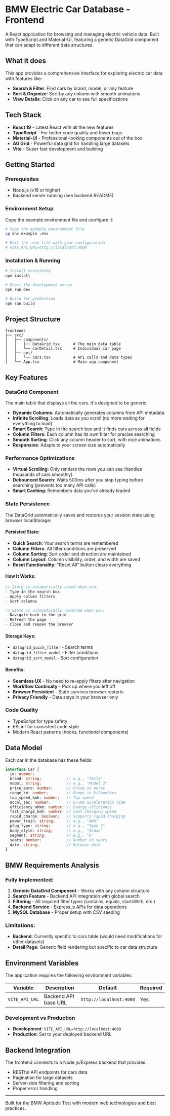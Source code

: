 # BMW Electric Car Database - Frontend

A React application for browsing and managing electric vehicle data. Built with TypeScript and Material-UI, featuring a generic DataGrid component that can adapt to different data structures.

## What it does

This app provides a comprehensive interface for exploring electric car data with features like:
- **Search & Filter**: Find cars by brand, model, or any feature
- **Sort & Organize**: Sort by any column with smooth animations
- **View Details**: Click on any car to see full specifications

## Tech Stack

- **React 19** - Latest React with all the new features
- **TypeScript** - For better code quality and fewer bugs
- **Material-UI** - Professional-looking components out of the box
- **AG Grid** - Powerful data grid for handling large datasets
- **Vite** - Super fast development and building

## Getting Started

### Prerequisites
- Node.js (v18 or higher)
- Backend server running (see backend README)

### Environment Setup
Copy the example environment file and configure it:
```bash
# Copy the example environment file
cp env.example .env

# Edit the .env file with your configuration
# VITE_API_URL=http://localhost:4000
```

### Installation & Running
```bash
# Install everything
npm install

# Start the development server
npm run dev

# Build for production
npm run build
```

## Project Structure

```
frontend/
├── src/
│   ├── components/
│   │   ├── DataGrid.tsx      # The main data table
│   │   └── CarDetail.tsx     # Individual car page
│   ├── api/
│   │   └── cars.tsx          # API calls and data types
│   └── App.tsx               # Main app component
```

## Key Features

### DataGrid Component
The main table that displays all the cars. It's designed to be generic:
- **Dynamic Columns**: Automatically generates columns from API metadata
- **Infinite Scrolling**: Loads data as you scroll (no more waiting for everything to load)
- **Smart Search**: Type in the search box and it finds cars across all fields
- **Column Filters**: Each column has its own filter for precise searching
- **Smooth Sorting**: Click any column header to sort, with nice animations
- **Responsive**: Adapts to your screen size automatically

### Performance Optimizations
- **Virtual Scrolling**: Only renders the rows you can see (handles thousands of cars smoothly)
- **Debounced Search**: Waits 500ms after you stop typing before searching (prevents too many API calls)
- **Smart Caching**: Remembers data you've already loaded

### State Persistence
The DataGrid automatically saves and restores your session state using browser localStorage:

#### **Persisted State:**
- **Quick Search**: Your search terms are remembered
- **Column Filters**: All filter conditions are preserved
- **Column Sorting**: Sort order and direction are maintained
- **Column Layout**: Column visibility, order, and width are saved
- **Reset Functionality**: "Reset All" button clears everything

#### **How It Works:**
```typescript
// State is automatically saved when you:
- Type in the search box
- Apply column filters
- Sort columns

// State is automatically restored when you:
- Navigate back to the grid
- Refresh the page
- Close and reopen the browser
```

#### **Storage Keys:**
- `datagrid_quick_filter` - Search terms
- `datagrid_filter_model` - Filter conditions
- `datagrid_sort_model` - Sort configuration

#### **Benefits:**
- **Seamless UX** - No need to re-apply filters after navigation
- **Workflow Continuity** - Pick up where you left off
- **Browser Persistent** - State survives browser restarts
- **Privacy Friendly** - Data stays in your browser only

### Code Quality
- TypeScript for type safety
- ESLint for consistent code style
- Modern React patterns (hooks, functional components)

## Data Model

Each car in the database has these fields:
```typescript
interface Car {
  id: number;
  brand: string;           // e.g., "Tesla"
  model: string;           // e.g., "Model 3"
  price_euro: number;      // Price in euros
  range_km: number;        // Range in kilometers
  top_speed_kmh: number;   // Top speed
  accel_sec: number;       // 0-100 acceleration time
  efficiency_whkm: number; // Energy efficiency
  fast_charge_kmh: number; // Fast charging speed
  rapid_charge: boolean;   // Supports rapid charging
  power_train: string;     // e.g., "AWD"
  plug_type: string;       // e.g., "Type 2"
  body_style: string;      // e.g., "Sedan"
  segment: string;         // e.g., "D"
  seats: number;           // Number of seats
  date: string;            // Release date
}
```

## BMW Requirements Analysis

### Fully Implemented:
1. **Generic DataGrid Component** - Works with any column structure
2. **Search Feature** - Backend API integration with global search
3. **Filtering** - All required filter types (contains, equals, startsWith, etc.)
4. **Backend Service** - Express.js APIs for data operations
5. **MySQL Database** - Proper setup with CSV seeding

### Limitations:
- **Backend**: Currently specific to cars table (would need modifications for other datasets)
- **Detail Page**: Generic field rendering but specific to car data structure

## Environment Variables

The application requires the following environment variables:

|    Variable    |      Description      |         Default         | Required |
|----------------|-----------------------|-------------------------|----------|
| `VITE_API_URL` | Backend API base URL  | `http://localhost:4000` |    Yes   |

### Development vs Production
- **Development**: `VITE_API_URL=http://localhost:4000`
- **Production**: Set to your deployed backend URL

## Backend Integration

The frontend connects to a Node.js/Express backend that provides:
- RESTful API endpoints for cars data
- Pagination for large datasets
- Server-side filtering and sorting
- Proper error handling

---

Built for the BMW Aptitude Test with modern web technologies and best practices.
